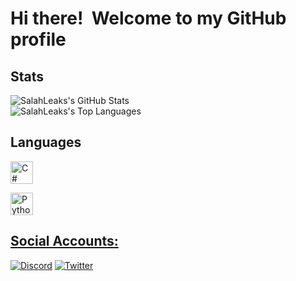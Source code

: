 # Hi there! <img src="https://user-images.githubusercontent.com/18350557/176309783-0785949b-9127-417c-8b55-ab5a4333674e.gif" alt=""> Welcome to my GitHub profile

## Stats 

![SalahLeaks's GitHub Stats](https://github-readme-stats.vercel.app/api?username=SalahLeaks&theme=highcontrast&show_icons=true&hide_border=true&count_private=false)  
![SalahLeaks's Top Languages](https://github-readme-stats.vercel.app/api/top-langs/?username=SalahLeaks&theme=highcontrast&show_icons=true&hide_border=true&layout=compact)

## Languages 

  <a href="https://docs.microsoft.com/en-us/dotnet/csharp/" target="_blank" rel="noreferrer">
    <img src="https://raw.githubusercontent.com/danielcranney/readme-generator/main/public/icons/skills/csharp-colored.svg" width="36" height="36" alt="C#" />

  <a
 href="https://www.python.org/" target="_blank" rel="noreferrer">
    <img src="https://raw.githubusercontent.com/danielcranney/readme-generator/main/public/icons/skills/python-colored.svg" width="36" height="36" alt="Python" />




## Social Accounts:
[![Discord](https://img.shields.io/badge/Discord-%237289DA.svg?logo=discord&logoColor=white)](https://discord.gg/QsAPAfbM4v) [![Twitter](https://img.shields.io/badge/Twitter-%231DA1F2.svg?logo=Twitter&logoColor=white)](https://twitter.com/SalahLeaks) 

